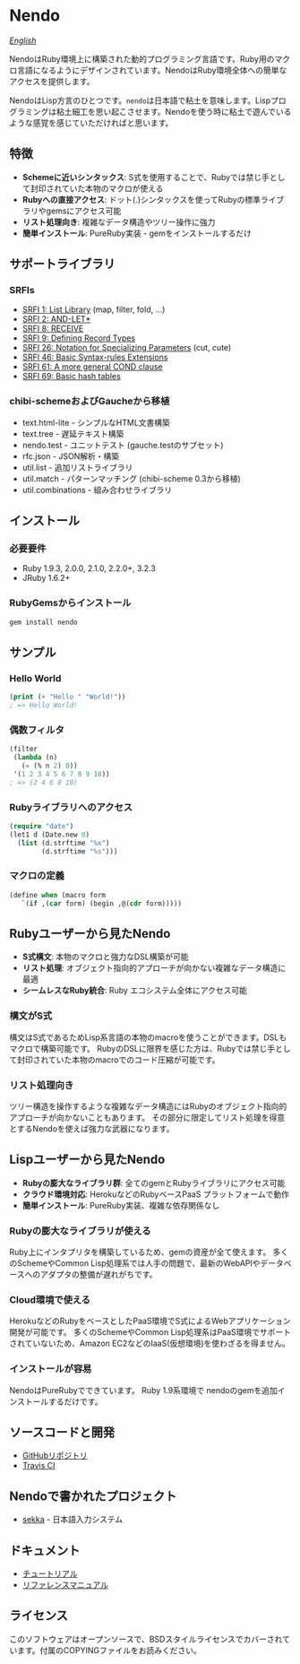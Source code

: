 # Nendo

*[English](README.md)*

NendoはRuby環境上に構築された動的プログラミング言語です。Ruby用のマクロ言語になるようにデザインされています。NendoはRuby環境全体への簡単なアクセスを提供します。

NendoはLisp方言のひとつです。`nendo`は日本語で粘土を意味します。Lispプログラミングは粘土細工を思い起こさせます。Nendoを使う時に粘土で遊んでいるような感覚を感じていただければと思います。

## 特徴

- **Schemeに近いシンタックス**: S式を使用することで、Rubyでは禁じ手として封印されていた本物のマクロが使える
- **Rubyへの直接アクセス**: ドット(.)シンタックスを使ってRubyの標準ライブラリやgemsにアクセス可能
- **リスト処理向き**: 複雑なデータ構造やツリー操作に強力
- **簡単インストール**: PureRuby実装 - gemをインストールするだけ

## サポートライブラリ

### SRFIs
- [SRFI 1: List Library](http://srfi.schemers.org/srfi-1/srfi-1.html) (map, filter, fold, ...)
- [SRFI 2: AND-LET*](http://srfi.schemers.org/srfi-2/srfi-2.html)
- [SRFI 8: RECEIVE](http://srfi.schemers.org/srfi-8/srfi-8.html)
- [SRFI 9: Defining Record Types](http://srfi.schemers.org/srfi-9/srfi-9.html)
- [SRFI 26: Notation for Specializing Parameters](http://srfi.schemers.org/srfi-26/srfi-26.html) (cut, cute)
- [SRFI 46: Basic Syntax-rules Extensions](http://srfi.schemers.org/srfi-46/srfi-46.html)
- [SRFI 61: A more general COND clause](http://srfi.schemers.org/srfi-61/srfi-61.html)
- [SRFI 69: Basic hash tables](http://srfi.schemers.org/srfi-69/srfi-69.html)

### chibi-schemeおよびGaucheから移植
- text.html-lite - シンプルなHTML文書構築
- text.tree - 遅延テキスト構築
- nendo.test - ユニットテスト (gauche.testのサブセット)
- rfc.json - JSON解析・構築
- util.list - 追加リストライブラリ
- util.match - パターンマッチング (chibi-scheme 0.3から移植)
- util.combinations - 組み合わせライブラリ

## インストール

### 必要要件
- Ruby 1.9.3, 2.0.0, 2.1.0, 2.2.0+, 3.2.3
- JRuby 1.6.2+

### RubyGemsからインストール
```bash
gem install nendo
```

## サンプル

### Hello World
```lisp
(print (+ "Hello " "World!"))
; => Hello World!
```

### 偶数フィルタ
```lisp
(filter
 (lambda (n)
   (= (% n 2) 0))
 '(1 2 3 4 5 6 7 8 9 10))
; => (2 4 6 8 10)
```

### Rubyライブラリへのアクセス
```lisp
(require "date")
(let1 d (Date.new 0)
  (list (d.strftime "%x")
        (d.strftime "%s")))
```

### マクロの定義
```lisp
(define when (macro form
   `(if ,(car form) (begin ,@(cdr form)))))
```

## Rubyユーザーから見たNendo

- **S式構文**: 本物のマクロと強力なDSL構築が可能
- **リスト処理**: オブジェクト指向的アプローチが向かない複雑なデータ構造に最適
- **シームレスなRuby統合**: Ruby エコシステム全体にアクセス可能

### 構文がS式
構文はS式であるためLisp系言語の本物のmacroを使うことができます。DSLもマクロで構築可能です。
RubyのDSLに限界を感じた方は、Rubyでは禁じ手として封印されていた本物のmacroでのコード圧縮が可能です。

### リスト処理向き
ツリー構造を操作するような複雑なデータ構造にはRubyのオブジェクト指向的アプローチが向かないこともあります。
その部分に限定してリスト処理を得意とするNendoを使えば強力な武器になります。

## Lispユーザーから見たNendo

- **Rubyの膨大なライブラリ群**: 全てのgemとRubyライブラリにアクセス可能
- **クラウド環境対応**: HerokuなどのRubyベースPaaS プラットフォームで動作
- **簡単インストール**: PureRuby実装、複雑な依存関係なし

### Rubyの膨大なライブラリが使える
Ruby上にインタプリタを構築しているため、gemの資産が全て使えます。
多くのSchemeやCommon Lisp処理系では人手の問題で、最新のWebAPIやデータベースへのアダプタの整備が遅れがちです。

### Cloud環境で使える
HerokuなどのRubyをベースとしたPaaS環境でS式によるWebアプリケーション開発が可能です。
多くのSchemeやCommon Lisp処理系はPaaS環境でサポートされていないため、Amazon EC2などのIaaS(仮想環境)を使わざるを得ません。

### インストールが容易
NendoはPureRubyでできています。
Ruby 1.9系環境で nendoのgemを追加インストールするだけです。

## ソースコードと開発

- [GitHubリポジトリ](http://github.com/kiyoka/nendo)
- [Travis CI](http://travis-ci.org/#!/kiyoka/nendo/builds/79961)

## Nendoで書かれたプロジェクト

- [sekka](http://github.com/kiyoka/sekka) - 日本語入力システム

## ドキュメント

- [チュートリアル](docs/Tutorial.ja.md)
- [リファレンスマニュアル](docs/ReferenceManual.ja.md)

## ライセンス

このソフトウェアはオープンソースで、BSDスタイルライセンスでカバーされています。付属のCOPYINGファイルをお読みください。
